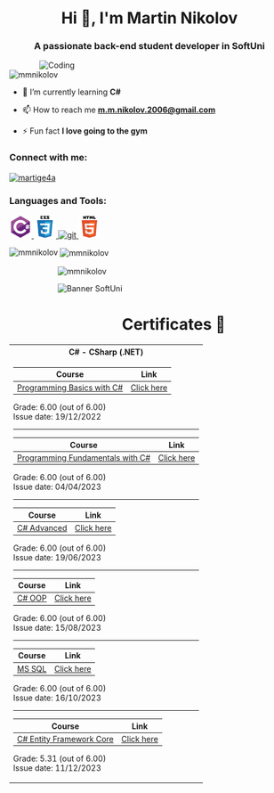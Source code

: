 <h1 align="center">Hi 👋, I'm Martin Nikolov</h1>
<h3 align="center">A passionate back-end student developer in SoftUni</h3>
<img align="right" alt="Coding" width="450" src="https://camo.githubusercontent.com/cae12fddd9d6982901d82580bdf321d81fb299141098ca1c2d4891870827bf17/68747470733a2f2f6d69726f2e6d656469756d2e636f6d2f6d61782f313336302f302a37513379765349765f7430696f4a2d5a2e676966">

<p align="left"> <img src="https://komarev.com/ghpvc/?username=mmnikolov&label=Profile%20views&color=0e75b6&style=flat" alt="mmnikolov" /> </p>

- 🌱 I’m currently learning **C#**

- 📫 How to reach me **m.m.nikolov.2006@gmail.com**

- ⚡ Fun fact **I love going to the gym**

<h3 align="left">Connect with me:</h3>
<p align="left">
<a href="https://instagram.com/martige4a" target="blank"><img align="center" src="https://raw.githubusercontent.com/rahuldkjain/github-profile-readme-generator/master/src/images/icons/Social/instagram.svg" alt="martige4a" height="30" width="40" /></a>
</p>

<h3 align="left">Languages and Tools:</h3>
<p align="left"> <a href="https://www.w3schools.com/cs/" target="_blank" rel="noreferrer"> <img src="https://raw.githubusercontent.com/devicons/devicon/master/icons/csharp/csharp-original.svg" alt="csharp" width="40" height="40"/> </a> <a href="https://www.w3schools.com/css/" target="_blank" rel="noreferrer"> <img src="https://raw.githubusercontent.com/devicons/devicon/master/icons/css3/css3-original-wordmark.svg" alt="css3" width="40" height="40"/> </a> <a href="https://git-scm.com/" target="_blank" rel="noreferrer"> <img src="https://www.vectorlogo.zone/logos/git-scm/git-scm-icon.svg" alt="git" width="40" height="40"/> </a> <a href="https://www.w3.org/html/" target="_blank" rel="noreferrer"> <img src="https://raw.githubusercontent.com/devicons/devicon/master/icons/html5/html5-original-wordmark.svg" alt="html5" width="40" height="40"/> </a> </p>

<p><img align="left" height="160" src="https://github-readme-stats.vercel.app/api/top-langs?username=mmnikolov&show_icons=true&locale=en&layout=compact" alt="mmnikolov" /></p>

<p>&nbsp;<img align="center" height="160" src="https://github-readme-stats.vercel.app/api?username=mmnikolov&show_icons=true&locale=en" alt="mmnikolov" /></p>

<p><img align="center" width="800" src="https://github-readme-streak-stats.herokuapp.com/?user=mmnikolov&" alt="mmnikolov" /></p>

<p align="centre">
  <img src="https://cdn.discordapp.com/attachments/979101848361377914/1022244283606110228/Softuni_logo_trasparent.png" alt="Banner SoftUni"/>
</p>

<h1 align="center">Certificates 📜 </h1>
<table>
<tr>
 <th> C# - CSharp (.NET) </th>
</tr>
<tr>
<td>
 
| **Course**                                                            | **Link**                                                   |
| --------------------------------------------------------------------- | ---------------------------------------------------------- |
| <a href="https://softuni.bg/trainings/3875/programming-basics-with-csharp-november-2022" > Programming Basics with C# </a>         | <a href= "https://softuni.bg/certificates/details/152442/48363c91"> Click here</a> |
  
  Grade: 6.00 (out of 6.00)<br /> Issue date: 19/12/2022</th>
  
  ---------------------------------------------------------------------------------
  
| **Course**                                                            | **Link**                                                   |
| --------------------------------------------------------------------- | ---------------------------------------------------------- |
| <a href="https://softuni.bg/trainings/3950/programming-fundamentals-with-csharp-january-2023" > Programming Fundamentals with C# </a>    | <a href="https://softuni.bg/certificates/details/166720/fb67ed3e"> Click here</a> |
  
  Grade: 6.00 (out of 6.00)<br /> Issue date: 04/04/2023</th>
  
  ---------------------------------------------------------------------------------
  
| **Course**                                                            | **Link**                                                   |
| --------------------------------------------------------------------- | ---------------------------------------------------------- |
| <a href="https://softuni.bg/trainings/4098/csharp-advanced-may-2023" > C# Advanced </a>        | <a href="https://softuni.bg/certificates/details/173705/9f608d81"> Click here</a> |

 Grade: 6.00 (out of 6.00)<br /> Issue date: 19/06/2023</th>
 
  ---------------------------------------------------------------------------------
  
| **Course**                                                            | **Link**                                                   |
| --------------------------------------------------------------------- | ---------------------------------------------------------- |
| <a href="https://softuni.bg/trainings/4099/csharp-oop-june-2023" > C# OOP </a>        | <a href="https://softuni.bg/certificates/details/183090/8ca134f1"> Click here</a> | 

 Grade: 6.00 (out of 6.00)<br /> Issue date: 15/08/2023</th>
 
   ---------------------------------------------------------------------------------
   
| **Course**                                                            | **Link**                                                   |
| --------------------------------------------------------------------- | ---------------------------------------------------------- |
| <a href="https://softuni.bg/trainings/4182/ms-sql-september-2023" > MS SQL </a>        | <a href="https://softuni.bg/certificates/details/185793/255e175e"> Click here</a> | 

 Grade: 6.00 (out of 6.00)<br /> Issue date: 16/10/2023</th>
 
   ---------------------------------------------------------------------------------
   
| **Course**                                                            | **Link**                                                   |
| --------------------------------------------------------------------- | ---------------------------------------------------------- |
| <a href="https://softuni.bg/trainings/4234/entity-framework-core-october-2023" > C# Entity Framework Core </a>        | <a href="https://softuni.bg/Certificates/Details/197359/2153cb71"> Click here</a> | 

Grade: 5.31 (out of 6.00)<br /> Issue date: 11/12/2023</th>

  </table>
  </tr>
</td>

